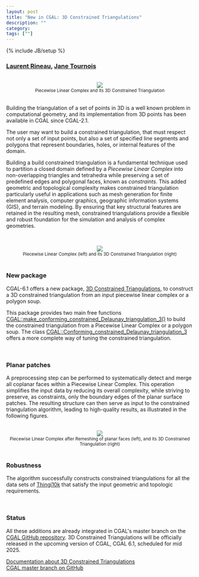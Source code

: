 ```yaml
---
layout: post
title: "New in CGAL: 3D Constrained Triangulations"
description: ""
category:
tags: [""]
---
```

{% include JB/setup %}

<h3><a href="https://geometryfactory.com/who-we-are/">Laurent Rineau</a>,
<a href="https://geometryfactory.com/who-we-are/">Jane Tournois</a>
</h3>

<br>
<div style="text-align:center;">
  <a href="../../../../images/cdt_title_pyramid.png"><img src="../../../../images/cdt_title_pyramid.png" style="max-width:95%"/></a>
  <br><small>Piecewise Linear Complex and its 3D Constrained Triangulation</small>
</div>

<br>
<p> Building the triangulation of a set of points in 3D is a well known problem
in computational geometry, and its implementation from 3D points
has been available in CGAL since CGAL-2.1.
<p>
The user may want to build a constrained triangulation, that must respect not only a set of
input points, but also a set of specified line segments and polygons that represent boundaries,
holes, or internal features of the domain.
<p>
Building a build constrained triangulation is a fundamental technique used to partition
a closed domain defined by a <em>Piecewise Linear Complex</em> into non-overlapping triangles
and tetrahedra while preserving a set of predefined edges and polygonal faces, known as <em>constraints</em>.
This added geometric and topological complexity makes constrained triangulation particularly useful
in applications such as mesh generation for finite element analysis, computer graphics,
geographic information systems (GIS), and terrain modeling.
By ensuring that key structural features are retained in the resulting mesh,
constrained triangulations provide a flexible and robust foundation for the simulation and analysis of complex geometries.
<p>

<br>
<div style="text-align:center;">
  <a href="../../../../images/cdt3_flower_pots_plc_cdt.png"><img src="../../../../images/cdt3_flower_pots_plc_cdt.png" style="max-width:95%"/></a>
  <br><small>Piecewise Linear Complex (left) and its 3D Constrained Triangulation (right)</small>
</div>

<br>
<h3>New package</h3>
<p>CGAL-6.1 offers a new package,
<a href="https://doc.cgal.org/6.1/Constrained_triangulation_3/index.html">3D Constrained Triangulations</a>,
to construct a 3D constrained triangulation from an input piecewise linear complex or a polygon soup.
</p>

<p>This package provides two main free functions
<a href="https://doc.cgal.org/6.1/Constrained_triangulation_3/group___pkg_constrained_triangulation3_functions_polygon_soup_or_mesh.html">CGAL::make_conforming_constrained_Delaunay_triangulation_3()</a>
to build the constrained triangulation from a Piecewise Linear Complex or a polygon soup.
The class
<a href="https://doc.cgal.org/6.1/Constrained_triangulation_3/class_c_g_a_l_1_1_conforming__constrained___delaunay__triangulation__3.html">CGAL::Conforming_constrained_Delaunay_triangulation_3</a>
offers a more complete way of tuning the constrained triangulation.
</p>

<br>
<h3>Planar patches</h3>
<p>
A preprocessing step can be performed to systematically detect and merge all coplanar faces within a Piecewise Linear Complex.
This operation simplifies the input data by reducing its overall complexity, while striving to preserve,
as constraints, only the boundary edges of the planar surface patches.
The resulting structure can then serve as input to the constrained triangulation algorithm,
leading to high-quality results, as illustrated in the following figures.
</p>

<br>
<div style="text-align:center;">
  <a href="../../../../images/cdt3_flower_pots_remesh_plc_cdt.png"><img src="../../../../images/cdt3_flower_pots_remesh_plc_cdt.png" style="max-width:95%"/></a>
  <br><small>Piecewise Linear Complex after Remeshing of planar faces (left), and its 3D Constrained Triangulation (right)</small>
</div>

<br>
<h3>Robustness</h3>
The algorithm successfully constructs constrained triangulations for all the data sets of <a href="https://ten-thousand-models.appspot.com/">Thingi10k</a>
that satisfy the input geometric and topologic requirements.
<p>

<br>
<h3>Status</h3>
<p>All these additions are already integrated in CGAL's master branch on the
<a href="https://github.com/CGAL/cgal/">CGAL GitHub repository</a>.
3D Constrained Triangulations will be officially released
in the upcoming version of CGAL, CGAL 6.1, scheduled for mid 2025.</p>

<i class="bi bi-book"></i>
<a href="https://doc.cgal.org/6.1/Constrained_triangulation_3/index.html">Documentation about 3D Constrained Triangulations</a>
<br>
<i class="bi bi-arrow-down-circle"></i>
<a href="https://github.com/CGAL/cgal/tree/master">CGAL master branch on GitHub</a>
<br><br><br>
</p>
